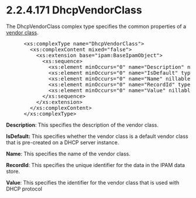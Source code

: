 <html dir="LTR" xmlns:mshelp="http://msdn.microsoft.com/mshelp" xmlns:ddue="http://ddue.schemas.microsoft.com/authoring/2003/5" xmlns:xlink="http://www.w3.org/1999/xlink" xmlns:tool="http://www.microsoft.com/tooltip">
 <body>
 <div id="header">
 <h1 class="heading">2.2.4.171 DhcpVendorClass</h1>
 </div>
 <div id="mainSection">
 <div id="mainBody">
 <div id="allHistory" class="saveHistory"></div>
 <div id="sectionSection0" class="section" name="collapseableSection">
 

<p>The DhcpVendorClass complex type specifies the common
properties of a <a href="21b4a631-8f28-420f-822f-c5f879d5046e.md#gt_45d20b00-7166-4f94-b679-4cc5a7835a3a">vendor class</a>.</p>

<dl>
<dd>
<div><pre> &lt;xs:complexType name=&quot;DhcpVendorClass&quot;&gt;
   &lt;xs:complexContent mixed=&quot;false&quot;&gt;
     &lt;xs:extension base=&quot;ipam:BaseIpamObject&quot;&gt;
       &lt;xs:sequence&gt;
         &lt;xs:element minOccurs=&quot;0&quot; name=&quot;Description&quot; nillable=&quot;true&quot; type=&quot;xsd:string&quot; /&gt;
         &lt;xs:element minOccurs=&quot;0&quot; name=&quot;IsDefault&quot; type=&quot;xsd:boolean&quot; /&gt;
         &lt;xs:element minOccurs=&quot;0&quot; name=&quot;Name&quot; nillable=&quot;true&quot; type=&quot;xsd:string&quot; /&gt;
         &lt;xs:element minOccurs=&quot;0&quot; name=&quot;RecordId&quot; type=&quot;xsd:long&quot; /&gt;
         &lt;xs:element minOccurs=&quot;0&quot; name=&quot;Value&quot; nillable=&quot;true&quot; type=&quot;serarr:ArrayOfunsignedByte&quot; /&gt;
       &lt;/xs:sequence&gt;
     &lt;/xs:extension&gt;
   &lt;/xs:complexContent&gt;
 &lt;/xs:complexType&gt;
</pre></div>
</dd></dl>

<p><b>Description</b>: This specifies the description of
the vendor class.</p>

<p><b>IsDefault:</b> This specifies whether the vendor
class is a default vendor class that is pre-created on a DHCP server instance.</p>

<p><b>Name</b>: This specifies the name of the vendor
class.</p>

<p><b>RecordId</b>: This specifies the unique identifier
for the data in the IPAM data store.</p>

<p><b>Value</b>: This specifies the identifier for the
vendor class that is used with DHCP protocol</p>


 </div>
 </div>
 </div>
 </body>
</html>